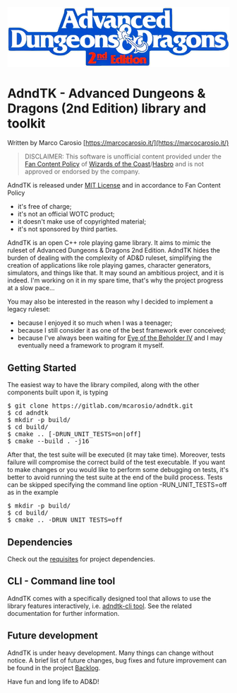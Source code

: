 ![Logo](images/adnd2e_logo.png)

AdndTK - Advanced Dungeons & Dragons (2nd Edition) library and toolkit
=====================================================================

Written by Marco Carosio [https://marcocarosio.it/](https://marcocarosio.it/)

> DISCLAIMER: This software is unofficial content provided under the [Fan Content Policy](https://company.wizards.com/it/fancontentpolicy) of [Wizards of the Coast](https://company.wizards.com/)/[Hasbro](https://products.hasbro.com/it-it) and is not approved or endorsed by the company.

AdndTK is released under [MIT License](LICENSE.md) and in accordance to Fan Content Policy
* it's free of charge;
* it's not an official WOTC product;
* it doesn't make use of copyrighted material;
* it's not sponsored by third parties.

AdndTK is an open C++ role playing game library. It aims to mimic the ruleset of Advanced Dungeons & Dragons 2nd Edition.
AdndTK hides the burden of dealing with the complexity of AD&D ruleset, simplifying the creation of applications like role playing games,
character generators, simulators, and things like that.
It may sound an ambitious project, and it is indeed. I'm working on it in my spare time, that's why the project progress at a slow pace...

You may also be interested in the reason why I decided to implement a legacy ruleset:
* because I enjoyed it so much when I was a teenager;
* because I still consider it as one of the best framework ever conceived;
* because I've always been waiting for [Eye of the Beholder IV](https://en.wikipedia.org/wiki/Eye_of_the_Beholder_(video_game)) and I may eventually need a framework to program it myself.

## Getting Started
The easiest way to have the library compiled, along with the other components built upon it, is typing
<pre>
$ git clone https://gitlab.com/mcarosio/adndtk.git
$ cd adndtk
$ mkdir -p build/
$ cd build/
$ cmake .. [-DRUN_UNIT_TESTS=on|off]
$ cmake --build . -j16
</pre>
After that, the test suite will be executed (it may take time). Moreover, tests failure will compromise the correct build of the test executable. If you want to make changes or you would like to perform some debugging on tests, it's better to avoid running the test suite at the end of the build process.
Tests can be skipped specifying the command line option -RUN_UNIT_TESTS=off as in the example
<pre>
$ mkdir -p build/
$ cd build/
$ cmake .. -DRUN_UNIT_TESTS=off
</pre>

## Dependencies
Check out the [requisites](REQUISITES.md) for project dependencies.

## CLI - Command line tool
AdndTK comes with a specifically designed tool that allows to use the library features interactively, i.e. [adndtk-cli tool](cli/README.md). See the related documentation for further information.

## Future development
AdndTK is under heavy development. Many things can change without notice.
A brief list of future changes, bug fixes and future improvement can be found in the project [Backlog](BACKLOG.md).

Have fun and long life to AD&D!